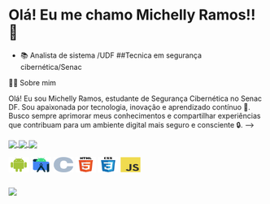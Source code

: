 # Olá! Eu me chamo Michelly Ramos!! 👋


- 📚 Analista de sistema /UDF
 ##Tecnica em segurança cibernética/Senac 
 

👩‍💻 Sobre mim

Olá! Eu sou Michelly Ramos, estudante de Segurança Cibernética no Senac DF.
Sou apaixonada por tecnologia, inovação e aprendizado contínuo 🚀.
Busco sempre aprimorar meus conhecimentos e compartilhar experiências que contribuam para um ambiente digital mais seguro e consciente 🔒.
-->

<a href="https://github.com/MichellyRamos/github-readme-stats">
  <img align="center" src="https://github-readme-stats.vercel.app/api?username=MichellyRamos&show_icons=true&theme=gotham" />
</a>

<a href="https://github.com/MichellyRamos/top-langs">
  <img align="center" src="https://github-readme-stats.vercel.app/api/top-langs/?username=MichellyRamos&hide_progress=true&theme=gotham" />
</a>

<a href="https://github.com/MichellyRamos/convoychat">
  <img align="center" src="https://github-readme-stats.vercel.app/api/wakatime?username=MichellyRamos" />
</a>

<div style="display: inline_block"><br>
  <img align="center" alt="Math-Ad" height="30" width="40" src="https://github.com/devicons/devicon/blob/master/icons/android/android-original.svg">
  <img align="center" alt="Math-Ads" height="30" width="40" src="https://github.com/devicons/devicon/blob/master/icons/androidstudio/androidstudio-original.svg">
  <img align="center" alt="Math-C" height="30" width="40" src="https://github.com/devicons/devicon/blob/master/icons/c/c-original.svg">
  <img align="center" alt="Math-HTML" height="30" width="40" src="https://github.com/devicons/devicon/blob/master/icons/html5/html5-original-wordmark.svg">
  <img align="center" alt="Math-CSS" height="30" width="40" src="https://github.com/devicons/devicon/blob/master/icons/css3/css3-original-wordmark.svg">
  <img align="center" alt="Math-JS" height="30" width="40" src="https://github.com/devicons/devicon/blob/master/icons/javascript/javascript-original.svg">
</div>

##


  <a href="https://www.linkedin.com/in/michelly-freitas-tech/" target="_blank"><img src="https://img.shields.io/badge/-LinkedIn-%230077B5?style=for-the-badge&logo=linkedin&logoColor=white" target="_blank"></a> 
</div>

